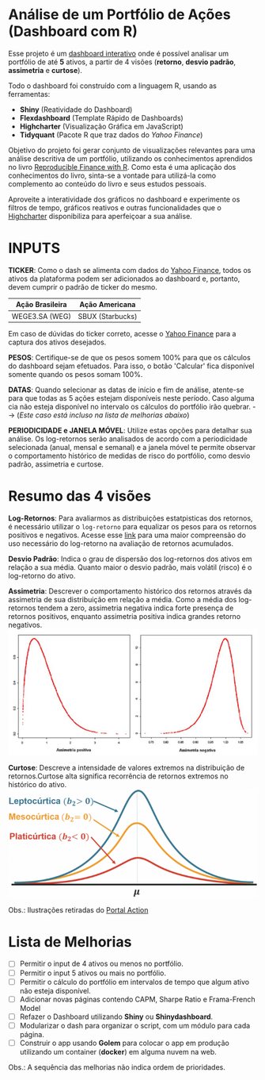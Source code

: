 # Análise de um Portfólio de Ações (Dashboard com R)
Esse projeto é um [dashboard interativo](https://augustoleal.shinyapps.io/Portf_Analysis_ACL/) onde é possível analisar um portfólio de até **5** ativos, a partir de 4 visões (**retorno**, **desvio padrão**, **assimetria** e **curtose**).

 Todo o dashboard foi construído com a linguagem R, usando as ferramentas:
- **Shiny** (Reatividade do Dashboard)
- **Flexdashboard** (Template Rápido de Dashboards)
- **Highcharter** (Visualização Gráfica em JavaScript)
- **Tidyquant** (Pacote R que traz dados do *Yahoo Finance*)

Objetivo do projeto foi gerar conjunto de visualizações relevantes para uma análise descritiva de um portfólio, utilizando os conhecimentos aprendidos no livro [Reproducible Finance with R](http://www.reproduciblefinance.com/). 
Como esta é uma aplicação dos conhecimentos do livro, sinta-se a vontade para utilizá-la como complemento ao conteúdo do livro e seus estudos pessoais. 

Aproveite a interatividade dos gráficos no dashboard e experimente os filtros de tempo, gráficos reativos e outras funcionalidades que o [Highcharter](http://jkunst.com/highcharter/) disponibiliza para aperfeiçoar a sua análise.  

# INPUTS
**TICKER**: Como o dash se alimenta com dados do [Yahoo Finance](https://finance.yahoo.com/), todos os ativos da plataforma podem ser adicionados ao dashboard e, portanto, devem cumprir o padrão de ticker do mesmo.

Ação Brasileira | Ação Americana
--------------- | ----------------
WEGE3\.SA (WEG) | SBUX (Starbucks)

Em caso de dúvidas do ticker correto, acesse o [Yahoo Finance](https://finance.yahoo.com/) para a captura dos ativos desejados.

**PESOS**: Certifique-se de que os pesos somem 100% para que os cálculos do dashboard sejam efetuados. Para isso, o botão 'Calcular' fica disponível somente quando os pesos somam 100%.

**DATAS**: Quando selecionar as datas de início e fim de análise, atente-se para que todas as 5 ações estejam disponíveis neste período. Caso alguma cia não esteja disponível no intervalo os cálculos do portfólio irão quebrar. --> (*Este caso está incluso na lista de melhorias abaixo*)

**PERIODICIDADE e JANELA MÓVEL**: Utilize estas opções para detalhar sua análise. Os log-retornos serão analisados de acordo com a periodicidade selecionada (anual, mensal e semanal) e a janela móvel te permite observar o comportamento histórico de medidas de risco do portfólio, como desvio padrão, assimetria e curtose. 

# Resumo das 4 visões
**Log-Retornos**: Para avaliarmos as distribuições estatpisticas dos retornos, é necessário utilizar o `log-retorno` para equalizar os pesos para os retornos positivos e negativos. Acesse esse [link](http://ferramentasdoinvestidor.com.br/dicas-de-excel/entenda-o-log-retorno/) para uma maior compreensão do uso necessário do log-retorno na avaliação de retornos acumulados.  

**Desvio Padrão**:  Indica o grau de dispersão dos log-retornos dos ativos em relação a sua média. Quanto maior o desvio padrão, mais volátil (risco) é o log-retorno do ativo.

**Assimetria**: Descrever o comportamento histórico dos retornos através da assimetria de sua distribuição em relação a média. Como a média dos log-retornos tendem a zero, assimetria negativa indica forte presença de retornos positivos, enquanto assimetria positiva indica grandes retorno negativos. ![](./imgs/assim.jpg)

**Curtose**: Descreve a intensidade de valores extremos na distribuição de retornos.Curtose alta significa recorrência de retornos extremos no histórico do ativo.![](./imgs/curtose.png)

Obs.: Ilustrações retiradas do [Portal Action](http://www.portalaction.com.br/)

# Lista de Melhorias
- [ ] Permitir o input de 4 ativos ou menos no portfólio.
- [ ] Permitir o input 5 ativos ou mais no portfólio.
- [ ] Permitir o cálculo do portfólio em intervalos de tempo que algum  ativo não esteja disponível.
- [ ] Adicionar novas páginas contendo CAPM, Sharpe Ratio e Frama-French Model
- [ ] Refazer o Dashboard utilizando **Shiny** ou **Shinydashboard**.
- [ ] Modularizar o dash para organizar o script, com um módulo para cada página.
- [ ] Construir o app usando **Golem** para colocar o app em produção utilizando um container (**docker**)  em alguma nuvem na web. 

Obs.: A sequência das melhorias não indica ordem de prioridades.